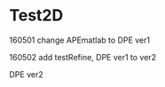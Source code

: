 # Test2D

160501
  change APEmatlab to DPE ver1

160502
  add testRefine, DPE ver1 to ver2

DPE ver2